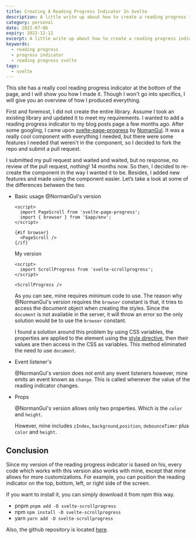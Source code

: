 ```yaml
---
title: Creating A Reading Progress Indicator In Svelte
description: A little write up about how to create a reading progress indicator for Svelte
category: personal
date: 2022-07-06
expiry: 2022-12-12
excerpt: A little write up about how to create a reading progress indicator for Svelte
keywords:
  - reading progress
  - progress indicator
  - reading progress svelte
tags:
  - svelte
---
```


This site has a really cool reading progress indicator at the bottom of the page, and I will show you how I made it. Though I won't go into specifics, I will give you an overview of how I produced everything.

First and foremost, I did not create the entire library. Assume I took an existing library and updated it to meet my requirements. I wanted to add a reading progress indicator to my blog posts page a few months ago. After some googling, I came upon [svelte-page-progress](https://github.com/NomanGul/svelte-page-progress) by [NomanGul](https://github.com/NomanGul). It was a really cool component with everything I needed, but there were some features I needed that weren't in the component, so I decided to fork the repo and submit a pull request.

I submitted my pull request and waited and waited, but no response, no review of the pull request, nothing! 14 months now.
So then, I decided to re-create the component in the way I wanted it to be. Besides, I added new features and made using the component easier. Let’s take a look at some of the differences between the two.

- Basic usage
  @NormanGul's version

  ```svelte
  <script>
  	import PageScroll from 'svelte-page-progress';
  	import { browser } from '$app/env';
  </script>

  {#if browser}
  	<PageScroll />
  {/if}
  ```

  My version

  ```svelte
  <script>
  	import ScrollProgress from 'svelte-scrollprogress';
  </script>

  <ScrollProgress />
  ```

  As you can see, mine requires minimum code to use. The reason why @NormanGul's version requires the `browser` constant is that, it tries to access the document object when creating the styles. Since the `document` is not available in the server, it will throw an error so the only solution would be to use the `browser` constant.

  I found a solution around this problem by using CSS variables, the properties are applied to the element using the [style directive](https://svelte.dev/tutorial/style-directive), then their values are then access in the CSS as variables. This method eliminated the need to use `document`.

- Event listener's

  @NormanGul's version does not emit any event listeners however, mine emits an event known as `change`. This is called whenever the value of the reading indicator changes.

- Props

  @NormanGul's version allows only two properties. Which is the `color` and `height`.

  However, mine includes `zIndex`, `background`,`position`, `debounceTimer` plus `color` and `height`.

## Conclusion

Since my version of the reading progress indicator is based on his, every code which works with this version also works with mine, except that mine allows for more customizations. For example, you can position the reading indicator on the top, bottom, left, or right side of the screen.

If you want to install it, you can simply download it from npm this way.

- pnpm
  `pnpm add -D svelte-scrollprogress`
- npm
  `npm install -D svelte-scrollprogress`
- yarn
  `yarn add -D svelte-scrollprogress`

Also, the github repository is located [here](https://github.com/kudadam/svelte-scrollprogress).

